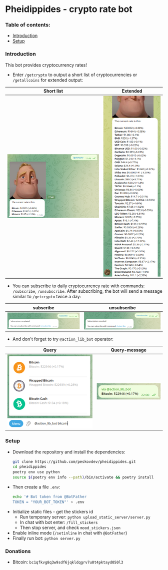# Pheidippides - crypto rate bot

### Table of contents:
- [Introduction](#introduction)
- [Setup](#setup)

### <a name="introduction"></a> Introduction
This bot provides cryptocurrency rates!
- Enter `/getcrypto` to output a short list of cryptocurrencies
or `/getallcoins` for extended output:

| Short list                                     | Extended                                           |
|------------------------------------------------|----------------------------------------------------|
| ![inline mode](./.readme_static/getcrypto.png) | ![extended mode](./.readme_static/getallcoins.png) |

- You can subscribe to daily cryptocurrency rate with commands: `/subscribe`, `/unsubscribe`.
After subscribing, the bot will send a message similar to `/getcrypto` twice a day:

| subscribe                                      | unsubscribe                                        |
|------------------------------------------------|----------------------------------------------------|
| ![inline mode](./.readme_static/subscribe.png) | ![extended mode](./.readme_static/unsubscribe.png) |

- And don't forget to try `@action_lib_bot` operator:

| Query                                        | Query-message                                        |
|----------------------------------------------|------------------------------------------------------|
| ![inline query](./.readme_static/inline.png) | ![inline answer](./.readme_static/inline_answer.png) |


### <a name="setup"></a> Setup
- Download the repository and install the dependencies:
    ```bash
    git clone https://github.com/peskovdev/pheidippides.git
    cd pheidippides
    poetry env use python
    source $(poetry env info --path)/bin/activate && poetry install
    ```
- Then create a file `.env`:
    ```bash
    echo '# Bot token from @BotFather
    TOKEN = "YOUR_BOT_TOKEN"' > .env
    ```
- Initialize static files - get the stickers id
  - Run temporary server: `python upload_static_server/server.py`
  - In chat with bot enter: `/fill_stickers`
  - Then stop server, and check `mood_stickers.json`
- Enable inline mode (`/setinline` in chat with `@BotFather`)
- Finally run bot: `python server.py`


### Donations
- Bitcoin: `bc1qfkvg8q3w9sdf6jqkldqgrv7u0t4pktayd050l3`
